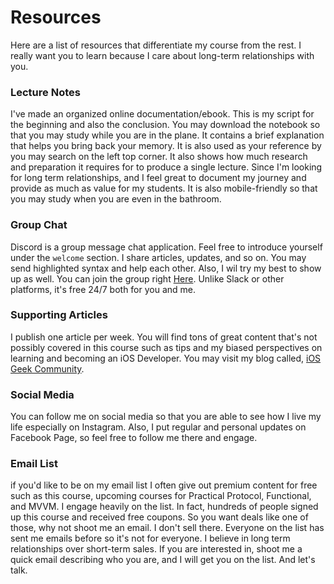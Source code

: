 # Resources
Here are a list of resources that differentiate my course from the rest. I really want you to learn because I care about long-term relationships with you.

### Lecture Notes
 I've made an organized online documentation/ebook. This is my script for the beginning and also the conclusion. You may download the notebook so that you may study while you are in the plane. It contains a brief explanation that helps you bring back your memory. It is also used as your reference by you may search on the left top corner. It also shows how much research and preparation it requires for to produce a single lecture. Since I'm looking for long term relationships, and I feel great to document my journey and provide as much as value for my students. It is also mobile-friendly so that you may study when you are even in the bathroom.

### Group Chat
Discord is a group message chat application. Feel free to introduce yourself under the `welcome` section. I share articles, updates, and so on. You may send highlighted syntax and help each other. Also, I wil try my best to show up as well. You can join the group right [Here](https://discord.gg/smmmD5B). Unlike Slack or other platforms, it's free 24/7 both for you and me.

### Supporting Articles
I publish one article per week. You will find tons of great content that's not possibly covered in this course such as tips and my biased perspectives on learning and becoming an iOS Developer. You may visit my blog called, [iOS Geek Community](https://medium.com/ios-geek-community).

### Social Media
You can follow me on social media so that you are able to see how I live my life especially on Instagram. Also, I put regular and personal updates on Facebook Page, so feel free to follow me there and engage.

### Email List
 if you'd like to be on my email list I often give out premium content for free such as this course, upcoming courses for Practical Protocol, Functional, and MVVM. I engage heavily on the list. In fact, hundreds of people signed up this course and received free coupons. So you want deals like one of those, why not shoot me an email. I don't sell there. Everyone on the list has sent me emails before so it's not for everyone. I believe in long term relationships over short-term sales. If you are interested in, shoot me a quick email describing who you are, and I will get you on the list. And let's talk.
